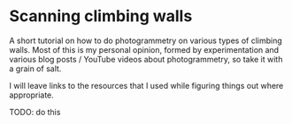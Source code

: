 # Scanning climbing walls
A short tutorial on how to do photogrammetry on various types of climbing walls. Most of this is my personal opinion, formed by experimentation and various blog posts / YouTube videos about photogrammetry, so take it with a grain of salt.

I will leave links to the resources that I used while figuring things out where appropriate.

TODO: do this
